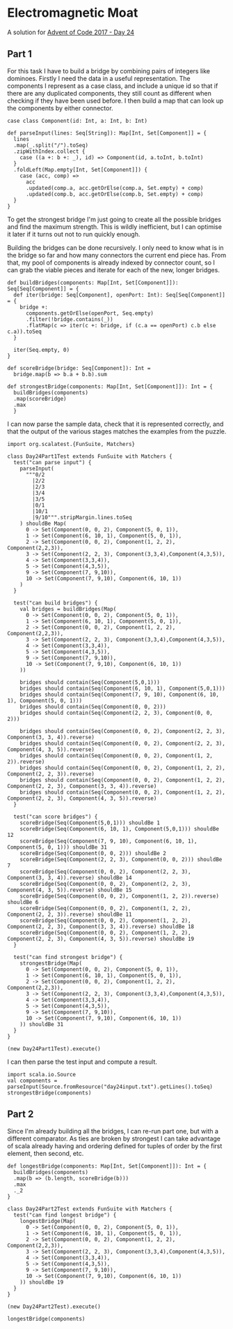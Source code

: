 # Electromagnetic Moat

A solution for [Advent of Code 2017 - Day 24](http://adventofcode.com/2017/day/24)

## Part 1

For this task I have to build a bridge by combining pairs of integers like 
dominoes. Firstly I need the data in a useful representation. The components
I represent as a case class, and include a unique id so that if there are any 
duplicated components, they still count as different when checking if they 
have been used before. I then build a map that can look up the components by
either connector.

```tut:book
case class Component(id: Int, a: Int, b: Int)

def parseInput(lines: Seq[String]): Map[Int, Set[Component]] = {
  lines
  .map(_.split("/").toSeq)
  .zipWithIndex.collect {
    case ((a +: b +: _), id) => Component(id, a.toInt, b.toInt)
  }
  .foldLeft(Map.empty[Int, Set[Component]]) {
    case (acc, comp) =>
      acc
      .updated(comp.a, acc.getOrElse(comp.a, Set.empty) + comp)
      .updated(comp.b, acc.getOrElse(comp.b, Set.empty) + comp)
  }
}
```

To get the strongest bridge I'm just going to create all the possible bridges
and find the maximum strength. This is wildly inefficient, but I can optimise
it later if it turns out not to run quickly enough. 

Building the bridges can be done recursively. I only need to know what is in the 
bridge so far and how many connectors the current end piece has. From that, my 
pool of components is already indexed by connector count, so I can grab the 
viable pieces and iterate for each of the new, longer bridges.

```tut:book
def buildBridges(components: Map[Int, Set[Component]]): Seq[Seq[Component]] = {
  def iter(bridge: Seq[Component], openPort: Int): Seq[Seq[Component]] = {
    bridge +:
      components.getOrElse(openPort, Seq.empty)
      .filter(!bridge.contains(_))
      .flatMap(c => iter(c +: bridge, if (c.a == openPort) c.b else c.a)).toSeq
  }

  iter(Seq.empty, 0)
}

def scoreBridge(bridge: Seq[Component]): Int =
  bridge.map(b => b.a + b.b).sum

def strongestBridge(components: Map[Int, Set[Component]]): Int = {
  buildBridges(components)
  .map(scoreBridge)
  .max
  }
```

I can now parse the sample data, check that it is represented correctly, and 
that the output of the various stages matches the examples from the puzzle.

```tut:book
import org.scalatest.{FunSuite, Matchers}

class Day24Part1Test extends FunSuite with Matchers {
  test("can parse input") {
    parseInput(
      """0/2
        |2/2
        |2/3
        |3/4
        |3/5
        |0/1
        |10/1
        |9/10""".stripMargin.lines.toSeq
    ) shouldBe Map(
      0 -> Set(Component(0, 0, 2), Component(5, 0, 1)),
      1 -> Set(Component(6, 10, 1), Component(5, 0, 1)),
      2 -> Set(Component(0, 0, 2), Component(1, 2, 2), Component(2,2,3)),
      3 -> Set(Component(2, 2, 3), Component(3,3,4),Component(4,3,5)),
      4 -> Set(Component(3,3,4)),
      5 -> Set(Component(4,3,5)),
      9 -> Set(Component(7, 9,10)),
      10 -> Set(Component(7, 9,10), Component(6, 10, 1))
    )
  }
  
  test("can build bridges") {
    val bridges = buildBridges(Map(
      0 -> Set(Component(0, 0, 2), Component(5, 0, 1)),
      1 -> Set(Component(6, 10, 1), Component(5, 0, 1)),
      2 -> Set(Component(0, 0, 2), Component(1, 2, 2), Component(2,2,3)),
      3 -> Set(Component(2, 2, 3), Component(3,3,4),Component(4,3,5)),
      4 -> Set(Component(3,3,4)),
      5 -> Set(Component(4,3,5)),
      9 -> Set(Component(7, 9,10)),
      10 -> Set(Component(7, 9,10), Component(6, 10, 1))
    ))

    bridges should contain(Seq(Component(5,0,1)))
    bridges should contain(Seq(Component(6, 10, 1), Component(5,0,1)))
    bridges should contain(Seq(Component(7, 9, 10), Component(6, 10, 1), Component(5, 0, 1)))
    bridges should contain(Seq(Component(0, 0, 2)))
    bridges should contain(Seq(Component(2, 2, 3), Component(0, 0, 2)))

    bridges should contain(Seq(Component(0, 0, 2), Component(2, 2, 3), Component(3, 3, 4)).reverse)
    bridges should contain(Seq(Component(0, 0, 2), Component(2, 2, 3), Component(4, 3, 5)).reverse)
    bridges should contain(Seq(Component(0, 0, 2), Component(1, 2, 2)).reverse)
    bridges should contain(Seq(Component(0, 0, 2), Component(1, 2, 2), Component(2, 2, 3)).reverse)
    bridges should contain(Seq(Component(0, 0, 2), Component(1, 2, 2), Component(2, 2, 3), Component(3, 3, 4)).reverse)
    bridges should contain(Seq(Component(0, 0, 2), Component(1, 2, 2), Component(2, 2, 3), Component(4, 3, 5)).reverse)
  }

  test("can score bridges") {
    scoreBridge(Seq(Component(5,0,1))) shouldBe 1
    scoreBridge(Seq(Component(6, 10, 1), Component(5,0,1))) shouldBe 12
    scoreBridge(Seq(Component(7, 9, 10), Component(6, 10, 1), Component(5, 0, 1))) shouldBe 31
    scoreBridge(Seq(Component(0, 0, 2))) shouldBe 2
    scoreBridge(Seq(Component(2, 2, 3), Component(0, 0, 2))) shouldBe 7
    scoreBridge(Seq(Component(0, 0, 2), Component(2, 2, 3), Component(3, 3, 4)).reverse) shouldBe 14
    scoreBridge(Seq(Component(0, 0, 2), Component(2, 2, 3), Component(4, 3, 5)).reverse) shouldBe 15
    scoreBridge(Seq(Component(0, 0, 2), Component(1, 2, 2)).reverse) shouldBe 6
    scoreBridge(Seq(Component(0, 0, 2), Component(1, 2, 2), Component(2, 2, 3)).reverse) shouldBe 11
    scoreBridge(Seq(Component(0, 0, 2), Component(1, 2, 2), Component(2, 2, 3), Component(3, 3, 4)).reverse) shouldBe 18
    scoreBridge(Seq(Component(0, 0, 2), Component(1, 2, 2), Component(2, 2, 3), Component(4, 3, 5)).reverse) shouldBe 19
  }

  test("can find strongest bridge") {
    strongestBridge(Map(
      0 -> Set(Component(0, 0, 2), Component(5, 0, 1)),
      1 -> Set(Component(6, 10, 1), Component(5, 0, 1)),
      2 -> Set(Component(0, 0, 2), Component(1, 2, 2), Component(2,2,3)),
      3 -> Set(Component(2, 2, 3), Component(3,3,4),Component(4,3,5)),
      4 -> Set(Component(3,3,4)),
      5 -> Set(Component(4,3,5)),
      9 -> Set(Component(7, 9,10)),
      10 -> Set(Component(7, 9,10), Component(6, 10, 1))
    )) shouldBe 31
  }
}

(new Day24Part1Test).execute()
```

I can then parse the test input and compute a result.

```tut:book
import scala.io.Source
val components = parseInput(Source.fromResource("day24input.txt").getLines().toSeq)
strongestBridge(components)
```

## Part 2

Since I'm already building all the bridges, I can re-run part one, but with a
different comparator. As ties are broken by strongest I can take advantage of
scala already having and ordering defined for tuples of order by the first 
element, then second, etc.

```tut:book
def longestBridge(components: Map[Int, Set[Component]]): Int = {
  buildBridges(components)
  .map(b => (b.length, scoreBridge(b)))
  .max
  ._2
}

class Day24Part2Test extends FunSuite with Matchers {
  test("can find longest bridge") {
    longestBridge(Map(
      0 -> Set(Component(0, 0, 2), Component(5, 0, 1)),
      1 -> Set(Component(6, 10, 1), Component(5, 0, 1)),
      2 -> Set(Component(0, 0, 2), Component(1, 2, 2), Component(2,2,3)),
      3 -> Set(Component(2, 2, 3), Component(3,3,4),Component(4,3,5)),
      4 -> Set(Component(3,3,4)),
      5 -> Set(Component(4,3,5)),
      9 -> Set(Component(7, 9,10)),
      10 -> Set(Component(7, 9,10), Component(6, 10, 1))
    )) shouldBe 19
  }
}

(new Day24Part2Test).execute()

longestBridge(components)
```
